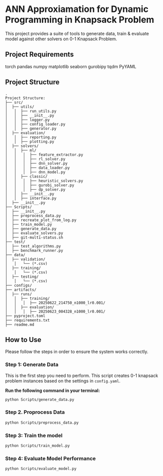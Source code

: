 # ANN Approxiamation for Dynamic Programming in Knapsack Problem

This project provides a suite of tools to generate data, train & evaluate model against other solvers on 0-1 Knapsack Problem.

## Project Requirements
torch
pandas
numpy
matplotlib
seaborn
gurobipy
tqdm
PyYAML

## Project Structure

```text
.
Project Structure:
├── src/
│  ├── utils/
│   │  ├── run_utils.py
│   │  ├── __init__.py
│   │  ├── logger.py
│   │  ├── config_loader.py
│   │  ├── generator.py
│  ├── evaluation/
│   │  ├── reporting.py
│   │  ├── plotting.py
│  ├── solvers/
│   │  ├── ml/
│   │   │  ├── feature_extractor.py
│   │   │  ├── rl_solver.py
│   │   │  ├── dnn_solver.py
│   │   │  ├── data_loader.py
│   │   │  ├── dnn_model.py
│   │  ├── classic/
│   │   │  ├── heuristic_solvers.py
│   │   │  ├── gurobi_solver.py
│   │   │  ├── dp_solver.py
│   │  ├── __init__.py
│   │  ├── interface.py
│  ├── __init__.py
├── Scripts/
│  ├── __init__.py
│  ├── preprocess_data.py
│  ├── recreate_plot_from_log.py
│  ├── train_model.py
│  ├── generate_data.py
│  ├── evaluate_solvers.py
│  ├── git-multi-status.sh
├── test/
│  ├── test_algorithms.py
│  ├── benchmark_runner.py
├── data/
│  ├── validation/
│   │   └── (*.csv)
│  ├── training/
│   │   └── (*.csv)
│  ├── testing/
│   │   └── (*.csv)
├── configs/
├── artifacts/
│  ├── runs/
│   │  ├── training/
│   │   │  ├── 20250622_214750_n1000_lr0.001/
│   │  ├── evaluation/
│   │   │  ├── 20250623_004328_n1000_lr0.001/
├── pyproject.toml
├── requirements.txt
├── readme.md
```

## How to Use

Please follow the steps in order to ensure the system works correctly.

### Step 1: Generate Data

This is the first step you need to perform. This script creates 0-1 knapsack problem instances based on the settings in `config.yaml`.

**Run the following command in your terminal:**

```bash
python Scripts/generate_data.py
```

### Step 2. Proprocess Data

```bash
python Scripts/preprocess_data.py
```

### Step 3: Train the model
```bash
python Scripts/train_model.py
```

### Step 4: Evaluate Model Performance
```bash
python Scripts/evaluate_model.py
```